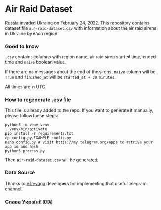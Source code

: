 # Air Raid Dataset 

[Russia invaded Ukraine](https://war.ukraine.ua) on February 24, 2022.
This repository contains dataset file `air-raid-dataset.csv` with information about
the air raid sirens in Ukraine by each region.

### Good to know

`.csv` contains columns with region name, air raid siren started time, ended time and `naive` boolean value.

If there are no messages about the end of the sirens, `naive` column
will be `True` and `finished_at` will be `started_at + 30 minutes`.

All times are in UTC.


### How to regenerate .csv file

This file is already added to the repo. If you want to generate it manually, please follow these steps:

```shell
python3 -m venv venv
. venv/bin/activate
pip install -r requirements.txt
cp config.py.EXAMPLE config.py
nano config.py # visit https://my.telegram.org/apps to retrive your app id and hash
python3 process.py
```

Then `air-raid-dataset.csv` will be generated.

### Data Source

Thanks to [eTryvoga](https://app.etryvoga.com) developers for implementing that useful telegram channel!

### Слава Україні! 🇺🇦
